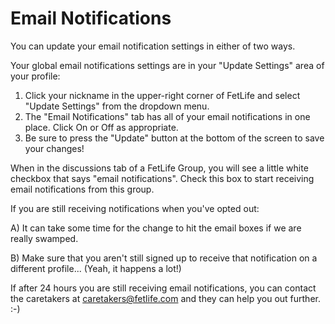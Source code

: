 # Email Notifications

You can update your email notification settings in either of two ways.

Your global email notifications settings are in your "Update Settings" area of your profile:
1. Click your nickname in the upper-right corner of FetLife and select "Update Settings" from the dropdown menu.
2. The "Email Notifications" tab has all of your email notifications in one place. Click On or Off as appropriate.
3. Be sure to press the "Update" button at the bottom of the screen to save your changes!

When in the discussions tab of a FetLife Group, you will see a little white checkbox that says "email notifications". Check this box to start receiving email notifications from this group.

If you are still receiving notifications when you've opted out:

A) It can take some time for the change to hit the email boxes if we are really swamped.

B) Make sure that you aren't still signed up to receive that notification on a different profile... (Yeah, it happens a lot!)

If after 24 hours you are still receiving email notifications, you can contact the caretakers at [caretakers@fetlife.com](mailto:caretakers@fetlife.com) and they can help you out further. :-)
